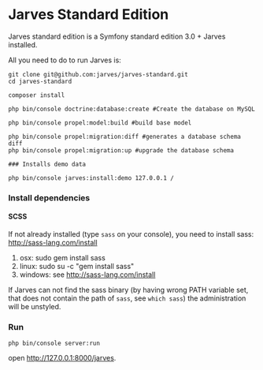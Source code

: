 Jarves Standard Edition
========================

Jarves standard edition is a Symfony standard edition 3.0 + Jarves installed.

All you need to do to run Jarves is:

```
git clone git@github.com:jarves/jarves-standard.git
cd jarves-standard

composer install

php bin/console doctrine:database:create #Create the database on MySQL

php bin/console propel:model:build #build base model

php bin/console propel:migration:diff #generates a database schema diff
php bin/console propel:migration:up #upgrade the database schema

### Installs demo data

php bin/console jarves:install:demo 127.0.0.1 /
``` 

### Install dependencies

#### SCSS

If not already installed (type `sass` on your console), you need to install sass: http://sass-lang.com/install

1. osx: sudo gem install sass
2. linux: sudo su -c "gem install sass"
3. windows: see http://sass-lang.com/install

If Jarves can not find the sass binary (by having wrong PATH variable set, that does not contain the path of `sass`, see `which sass`) the administration will be unstyled.

### Run

`php bin/console server:run`


open http://127.0.0.1:8000/jarves.

